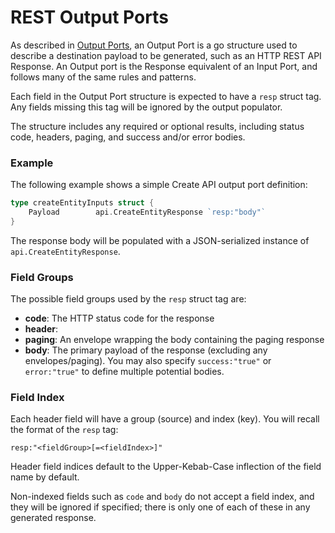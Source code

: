 # REST Output Ports

As described in [Output Ports](../../docs/output-ports.md), an Output Port is a go structure 
used to describe a destination payload to be generated, such as an HTTP REST API Response.
An Output port is the Response equivalent of an Input Port, and follows many of the same
rules and patterns.

Each field in the Output Port structure is expected to have a `resp` struct tag. Any fields
missing this tag will be ignored by the output populator.

The structure includes any required or optional results, including status code, headers,
paging, and success and/or error bodies.

### Example

The following example shows a simple Create API output port definition:

```go
type createEntityInputs struct {
    Payload        api.CreateEntityResponse `resp:"body"`
}
```

The response body will be populated with a JSON-serialized instance of `api.CreateEntityResponse`.

### Field Groups

The possible field groups used by the `resp` struct tag are:

- **code**: The HTTP status code for the response
- **header**: 
- **paging**: An envelope wrapping the body containing the paging response
- **body**: The primary payload of the response (excluding any envelopes/paging).
  You may also specify `success:"true"` or `error:"true"` to define multiple
  potential bodies.

### Field Index

Each header field will have a group (source) and index (key).
You will recall the format of the `resp` tag:

    resp:"<fieldGroup>[=<fieldIndex>]"

Header field indices default to the Upper-Kebab-Case inflection of the field name 
by default.

Non-indexed fields such as `code` and `body` do not accept a field index, and
they will be ignored if specified; there is only one of each of these in any 
generated response.
